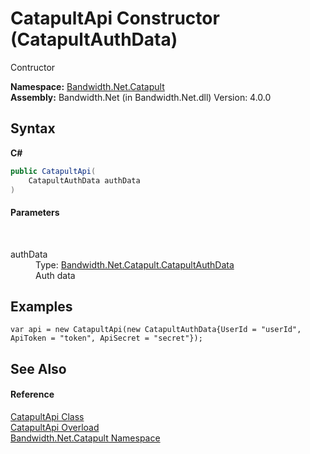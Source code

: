 ﻿# CatapultApi Constructor (CatapultAuthData)
 

Contructor

**Namespace:**&nbsp;<a href ="N_Bandwidth_Net_Catapult.md">Bandwidth.Net.Catapult</a><br />**Assembly:**&nbsp;Bandwidth.Net (in Bandwidth.Net.dll) Version: 4.0.0

## Syntax

**C#**<br />
``` C#
public CatapultApi(
	CatapultAuthData authData
)
```


#### Parameters
&nbsp;<dl><dt>authData</dt><dd>Type: <a href ="T_Bandwidth_Net_Catapult_CatapultAuthData.md">Bandwidth.Net.Catapult.CatapultAuthData</a><br />Auth data</dd></dl>

## Examples

```
var api = new CatapultApi(new CatapultAuthData{UserId = "userId", ApiToken = "token", ApiSecret = "secret"});
```


## See Also


#### Reference
<a href ="T_Bandwidth_Net_Catapult_CatapultApi.md">CatapultApi Class</a><br /><a href ="Overload_Bandwidth_Net_Catapult_CatapultApi__ctor.md">CatapultApi Overload</a><br /><a href ="N_Bandwidth_Net_Catapult.md">Bandwidth.Net.Catapult Namespace</a><br />
